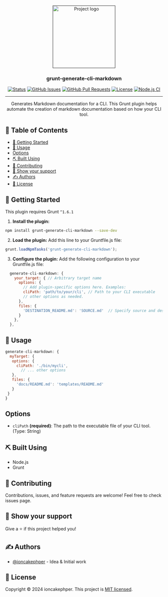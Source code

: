 <p align="center">
  <a href="" rel="noopener">
 <img width=200px height=200px src="https://i.imgur.com/6wj0hh6.jpg" alt="Project logo"></a>
</p>

<h3 align="center">grunt-generate-cli-markdown</h3>

<div align="center">

[![Status](https://img.shields.io/badge/status-active-success.svg)]()
[![GitHub Issues](https://img.shields.io/github/issues/ioncakephper/grunt-generate-cli-markdown.svg)](https://github.com/ioncakephper/grunt-generate-cli-markdown/issues)
[![GitHub Pull Requests](https://img.shields.io/github/issues-pr/ioncakephper/grunt-generate-cli-markdown.svg)](https://github.com/ioncakephper/grunt-generate-cli-markdown/pulls)
[![License](https://img.shields.io/badge/license-MIT-blue.svg)](/LICENSE)
[![Node.js CI](https://github.com/ioncakephper/grunt-generate-cli-markdown/actions/workflows/node.js.yml/badge.svg)](https://github.com/ioncakephper/grunt-generate-cli-markdown/actions/workflows/node.js.yml)

</div>

---

<p align="center"> Generates Markdown documentation for a CLI.  This Grunt plugin helps automate the creation of markdown documentation based on how your CLI tool.
    <br>
</p>

## 📝 Table of Contents <!-- omit in toc -->

- [🏁 Getting Started](#-getting-started)
- [🎈 Usage](#-usage)
- [Options](#options)
- [⛏️ Built Using](#️-built-using)
- [🤝 Contributing](#-contributing)
- [💖 Show your support](#-show-your-support)
- [✍️ Authors](#️-authors)
- [📝 License](#-license)

## 🏁 Getting Started

This plugin requires Grunt `^1.6.1`

1. **Install the plugin:**

```bash
npm install grunt-generate-cli-markdown --save-dev
```

2. **Load the plugin:** Add this line to your Gruntfile.js file:

```js
grunt.loadNpmTasks('grunt-generate-cli-markdown');
```

3. **Configure the plugin:** Add the following configuration to your Gruntfile.js file:

```js
  generate-cli-markdown: {
    your_target: { // Arbitrary target name
      options: {
        // Add plugin-specific options here. Examples:
        cliPath: 'path/to/your/cli', // Path to your CLI executable
        // other options as needed.
      },
      files: {
        'DESTINATION_README.md': 'SOURCE.md'  // Specify source and destination files
      }
    },
  },
```

## 🎈 Usage

```js
generate-cli-markdown: {
  myTarget: { 
   options: {
     cliPath: './bin/mycli',
       // ... other options
   },
   files: {
     'docs/README.md': 'templates/README.md'
   }
 }
}
```

## Options

- `cliPath` **(required)**: The path to the executable file of your CLI tool. (Type: String)

## ⛏️ Built Using

- Node.js
- Grunt

## 🤝 Contributing

Contributions, issues, and feature requests are welcome! Feel free to check issues page.

## 💖 Show your support

Give a ⭐️ if this project helped you!

## ✍️ Authors

- [@ioncakephper](https://github.com/ioncakephper) - Idea & Initial work

## 📝 License

Copyright © 2024 ioncakephper. This project is [MIT licensed](LICENSE).
